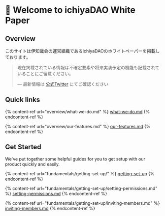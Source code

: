 # 👋 Welcome to ichiyaDAO White Paper

## Overview
このサイトは伊知哉会の運営組織であるichiyaDAOのホワイトペーパーを掲載しております。

> 現在掲載されている情報は不確定要素や将来実装予定の機能も記載されていることにご留意ください。
>
> — 最新情報は [公式Twitter](https://twitter.com/daichi1re) にてご確認ください


## Quick links

{% content-ref url="overview/what-we-do.md" %}
[what-we-do.md](overview/what-we-do.md)
{% endcontent-ref %}

{% content-ref url="overview/our-features.md" %}
[our-features.md](overview/our-features.md)
{% endcontent-ref %}

## Get Started

We've put together some helpful guides for you to get setup with our product quickly and easily.

{% content-ref url="fundamentals/getting-set-up/" %}
[getting-set-up](fundamentals/getting-set-up/)
{% endcontent-ref %}

{% content-ref url="fundamentals/getting-set-up/setting-permissions.md" %}
[setting-permissions.md](fundamentals/getting-set-up/setting-permissions.md)
{% endcontent-ref %}

{% content-ref url="fundamentals/getting-set-up/inviting-members.md" %}
[inviting-members.md](fundamentals/getting-set-up/inviting-members.md)
{% endcontent-ref %}

